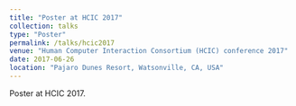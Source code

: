 ```yaml
---
title: "Poster at HCIC 2017"
collection: talks
type: "Poster"
permalink: /talks/hcic2017
venue: "Human Computer Interaction Consortium (HCIC) conference 2017"
date: 2017-06-26
location: "Pajaro Dunes Resort, Watsonville, CA, USA"
---
```


Poster at HCIC 2017.